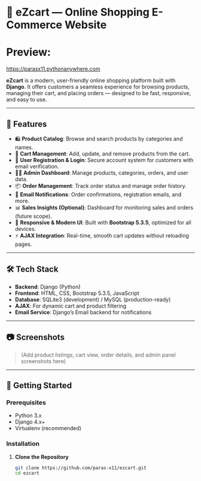 # 🛒 eZcart — Online Shopping E-Commerce Website

# Preview:
https://parasx11.pythonanywhere.com

**eZcart** is a modern, user-friendly online shopping platform built with **Django**. It offers customers a seamless experience for browsing products, managing their cart, and placing orders — designed to be fast, responsive, and easy to use.

---

## 📌 Features

- 🛍️ **Product Catalog**: Browse and search products by categories and names.
- 🛒 **Cart Management**: Add, update, and remove products from the cart.
- 📝 **User Registration & Login**: Secure account system for customers with email verification.
- 🧑‍💻 **Admin Dashboard**: Manage products, categories, orders, and user data.
- 📦 **Order Management**: Track order status and manage order history.
- 💌 **Email Notifications**: Order confirmations, registration emails, and more.
- 📊 **Sales Insights (Optional)**: Dashboard for monitoring sales and orders (future scope).
- 📱 **Responsive & Modern UI**: Built with **Bootstrap 5.3.5**, optimized for all devices.
- ⚡ **AJAX Integration**: Real-time, smooth cart updates without reloading pages.

---

## 🛠️ Tech Stack

- **Backend**: Django (Python)
- **Frontend**: HTML, CSS, Bootstrap 5.3.5, JavaScript
- **Database**: SQLite3 (development) / MySQL (production-ready)
- **AJAX**: For dynamic cart and product filtering
- **Email Service**: Django’s Email backend for notifications

---

## 📷 Screenshots

> (Add product listings, cart view, order details, and admin panel screenshots here)

---

## 🚀 Getting Started

### Prerequisites

- Python 3.x
- Django 4.x+
- Virtualenv (recommended)

### Installation

1. **Clone the Repository**
   ```bash
   git clone https://github.com/paras-x11/ezcart.git
   cd ezcart
